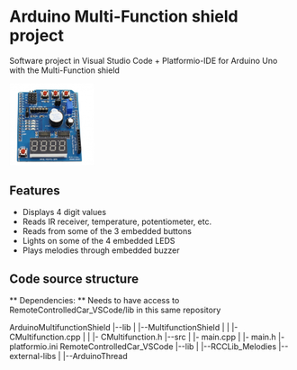 # Arduino Multi-Function shield project

Software project in Visual Studio Code + Platformio-IDE for Arduino Uno with the Multi-Function shield


<img src="multi-function-shield.jpg" width="30%" alt="Image">

## Features
- Displays 4 digit values
- Reads IR receiver, temperature, potentiometer, etc.
- Reads from some of the 3 embedded buttons
- Lights on some of the 4 embedded LEDS
- Plays melodies through embedded buzzer

## Code source structure

** Dependencies: ** Needs to have access to RemoteControlledCar_VSCode/lib in this same repository

ArduinoMultifunctionShield
|--lib
|  |--MultifunctionShield
|  |  |- CMultifunction.cpp
|  |  |- CMultifunction.h
|--src
|  |- main.cpp
|  |- main.h
|- platformio.ini
RemoteControlledCar_VSCode
|--lib
|  |--RCCLib_Melodies
|--external-libs
|  |--ArduinoThread